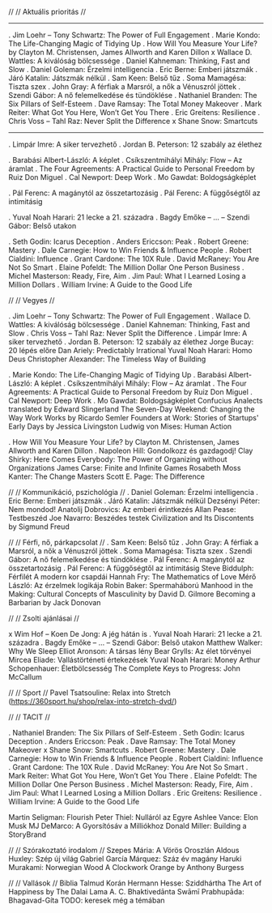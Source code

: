 //
// Aktuális prioritás
//

**************************************************
. Jim Loehr – Tony Schwartz: The Power of Full Engagement
. Marie Kondo: The Life-Changing Magic of Tidying Up
. How Will You Measure Your Life? by Clayton M. Christensen, James Allworth and Karen Dillon
x Wallace D. Wattles: A kiválóság bölcsessége
. Daniel Kahneman: Thinking, Fast and Slow
. Daniel Goleman: Érzelmi intelligencia
. Eric Berne: Emberi játszmák
. Járó Katalin: Játszmák nélkül
. Sam Keen: Belső tűz
. Soma Mamagésa: Tiszta szex
. John Gray: A férfiak a Marsról, a nők a Vénuszról jöttek
. Szendi Gábor: A nő felemelkedése és tündöklése
. Nathaniel Branden: The Six Pillars of Self-Esteem
. Dave Ramsay: The Total Money Makeover
. Mark Reiter: What Got You Here, Won’t Get You There
. Eric Greitens: Resilience
. Chris Voss – Tahl Raz: Never Split the Difference
x Shane Snow: Smartcuts
**************************************************


. Limpár Imre: A siker tervezhető
. Jordan B. Peterson: 12 szabály az élethez

. Barabási Albert-László: A képlet
. Csíkszentmihályi Mihály: Flow – Az áramlat
. The Four Agreements: A Practical Guide to Personal Freedom by Ruiz Don Miguel
. Cal Newport: Deep Work
. Mo Gawdat: Boldogságképlet


. Pál Ferenc: A magánytól az összetartozásig
. Pál Ferenc: A függőségtől az intimitásig

. Yuval Noah Harari: 21 lecke a 21. századra
. Bagdy Emőke – ... – Szendi Gábor: Belső utakon

. Seth Godin: Icarus Deception
. Anders Ericcson: Peak
. Robert Greene: Mastery
. Dale Carnegie: How to Win Friends & Influence People
. Robert Cialdini: Influence
. Grant Cardone: The 10X Rule
. David McRaney: You Are Not So Smart
. Elaine Pofeldt: The Million Dollar One Person Business
. Michel Masterson: Ready, Fire, Aim
. Jim Paul: What I Learned Losing a Million Dollars
. William Irvine: A Guide to the Good Life



//
// Vegyes
//

. Jim Loehr – Tony Schwartz: The Power of Full Engagement
. Wallace D. Wattles: A kiválóság bölcsessége
. Daniel Kahneman: Thinking, Fast and Slow
. Chris Voss – Tahl Raz: Never Split the Difference
. Limpár Imre: A siker tervezhető
. Jordan B. Peterson: 12 szabály az élethez
Jorge Bucay: 20 lépés előre
Dan Ariely: Predictably Irrational
Yuval Noah Harari: Homo ​Deus
Christopher Alexander: The Timeless Way of Building

. Marie Kondo: The Life-Changing Magic of Tidying Up
. Barabási Albert-László: A képlet
. Csíkszentmihályi Mihály: Flow – Az áramlat
. The Four Agreements: A Practical Guide to Personal Freedom by Ruiz Don Miguel
. Cal Newport: Deep Work
. Mo Gawdat: Boldogságképlet
Confucius Analects translated by Edward Slingerland
The Seven-Day Weekend: Changing the Way Work Works by Ricardo Semler
Founders at Work: Stories of Startups' Early Days by Jessica Livingston
Ludwig von Mises: Human Action

. How Will You Measure Your Life? by Clayton M. Christensen, James Allworth and Karen Dillon
. Napoleon Hill: Gondolkozz és gazdagodj!
Clay Shirky: Here Comes Everybody: The Power of Organizing without Organizations
James Carse: Finite and Infinite Games
Rosabeth Moss Kanter: The Change Masters
Scott E. Page: The Difference

//
// Kommunikáció, pszichológia
//
. Daniel Goleman: Érzelmi intelligencia
. Eric Berne: Emberi játszmák
. Járó Katalin: Játszmák nélkül
Dezsényi Péter: Nem mondod!
Anatolij Dobrovics: Az emberi érintkezés
Allan Pease: Testbeszéd
Joe Navarro: Beszédes testek
Civilization and Its Discontents by Sigmund Freud

//
// Férfi, nő, párkapcsolat
//
. Sam Keen: Belső tűz
. John Gray: A férfiak a Marsról, a nők a Vénuszról jöttek
. Soma Mamagésa: Tiszta szex
. Szendi Gábor: A nő felemelkedése és tündöklése
. Pál Ferenc: A magánytól az összetartozásig
. Pál Ferenc: A függőségtől az intimitásig
Steve Biddulph: Férfilét A modern kor csapdái
Hannah Fry: The Mathematics of Love
Mérő László: Az érzelmek logikája
Robin Baker: Spermaháború
Manhood in the Making: Cultural Concepts of Masculinity by David D. Gilmore
Becoming a Barbarian by Jack Donovan

//
// Zsolti ajánlásai
//

x Wim Hof – Koen De Jong: A jég hátán is
. Yuval Noah Harari: 21 lecke a 21. századra
. Bagdy Emőke – ... – Szendi Gábor: Belső utakon
Matthew Walker: Why We Sleep
Elliot Aronson: A társas lény
Bear Grylls: Az élet törvényei
Mircea Eliade: Vallástörténeti értekezések
Yuval Noah Harari: Money
Arthur Schopenhauer: Életbölcsesség
The Complete Keys to Progress: John McCallum

//
// Sport
//
Pavel Tsatsouline: Relax into Stretch (https://360sport.hu/shop/relax-into-stretch-dvd/)

//
// TACIT
//

. Nathaniel Branden: The Six Pillars of Self-Esteem
. Seth Godin: Icarus Deception
. Anders Ericcson: Peak
. Dave Ramsay: The Total Money Makeover
x Shane Snow: Smartcuts
. Robert Greene: Mastery
. Dale Carnegie: How to Win Friends & Influence People
. Robert Cialdini: Influence
. Grant Cardone: The 10X Rule
. David McRaney: You Are Not So Smart
. Mark Reiter: What Got You Here, Won’t Get You There
. Elaine Pofeldt: The Million Dollar One Person Business
. Michel Masterson: Ready, Fire, Aim
. Jim Paul: What I Learned Losing a Million Dollars
. Eric Greitens: Resilience
. William Irvine: A Guide to the Good Life

Martin Seligman: Flourish
Peter Thiel: Nulláról az Egyre
Ashlee Vance: Elon Musk
MJ DeMarco: A Gyorsítósáv a Milliókhoz
Donald Miller: Building a StoryBrand

//
// Szórakoztató irodalom
//
Szepes Mária: A Vörös Oroszlán
Aldous Huxley: Szép új világ
Gabriel García Márquez: Száz év magány
Haruki Murakami: Norwegian Wood
A Clockwork Orange by Anthony Burgess

//
// Vallások
//
Biblia
Talmud
Korán
Hermann Hesse: Sziddhártha
The Art of Happiness by The Dalai Lama
A. C. Bhaktivedānta Swāmī Prabhupāda: Bhagavad-Gíta
TODO: keresek még a témában
